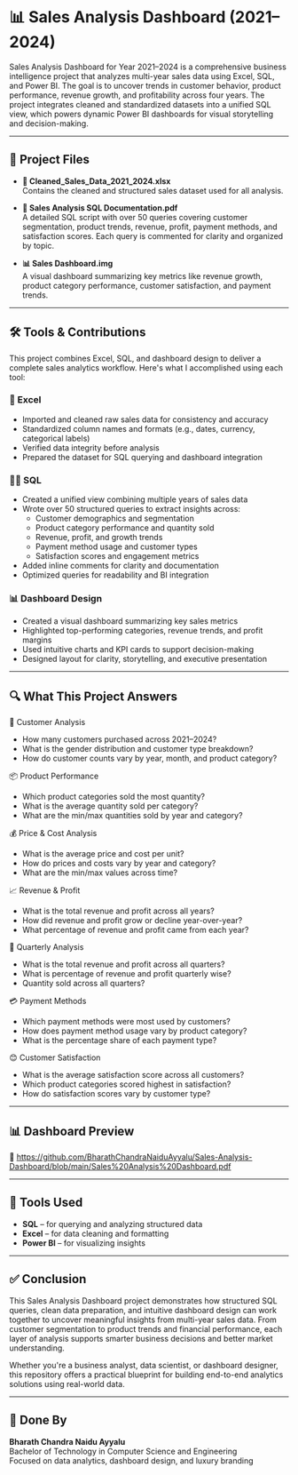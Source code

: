 # 📊 Sales Analysis Dashboard (2021–2024)

Sales Analysis Dashboard for Year 2021–2024 is a comprehensive business intelligence project that analyzes multi-year sales data using Excel, SQL, and Power BI. The goal is to uncover trends in customer behavior, product performance, revenue growth, and profitability across four years. The project integrates cleaned and standardized datasets into a unified SQL view, which powers dynamic Power BI dashboards for visual storytelling and decision-making.

---

## 📁 Project Files

- **🧮 Cleaned_Sales_Data_2021_2024.xlsx**  
  Contains the cleaned and structured sales dataset used for all analysis.

- **📘 Sales Analysis SQL Documentation.pdf**  
  A detailed SQL script with over 50 queries covering customer segmentation, product trends, revenue, profit, payment methods, and satisfaction scores. Each query is commented for clarity and organized by topic.

- **📊 Sales Dashboard.img**  
  A visual dashboard summarizing key metrics like revenue growth, product category performance, customer satisfaction, and payment trends.

---

## 🛠️ Tools & Contributions

This project combines Excel, SQL, and dashboard design to deliver a complete sales analytics workflow. Here's what I accomplished using each tool:

### 🧮 Excel
- Imported and cleaned raw sales data for consistency and accuracy  
- Standardized column names and formats (e.g., dates, currency, categorical labels)  
- Verified data integrity before analysis  
- Prepared the dataset for SQL querying and dashboard integration  

### 🧑‍💻 SQL
- Created a unified view combining multiple years of sales data  
- Wrote over 50 structured queries to extract insights across:
  - Customer demographics and segmentation
  - Product category performance and quantity sold
  - Revenue, profit, and growth trends
  - Payment method usage and customer types
  - Satisfaction scores and engagement metrics  
- Added inline comments for clarity and documentation  
- Optimized queries for readability and BI integration  

### 📊 Dashboard Design
- Created a visual dashboard summarizing key sales metrics  
- Highlighted top-performing categories, revenue trends, and profit margins  
- Used intuitive charts and KPI cards to support decision-making  
- Designed layout for clarity, storytelling, and executive presentation  

---

## 🔍 What This Project Answers

👥 Customer Analysis  
- How many customers purchased across 2021–2024?  
- What is the gender distribution and customer type breakdown?  
- How do customer counts vary by year, month, and product category?

📦 Product Performance  
- Which product categories sold the most quantity?  
- What is the average quantity sold per category?  
- What are the min/max quantities sold by year and category?

💰 Price & Cost Analysis  
- What is the average price and cost per unit?  
- How do prices and costs vary by year and category?  
- What are the min/max values across time?

📈 Revenue & Profit  
- What is the total revenue and profit across all years?  
- How did revenue and profit grow or decline year-over-year?  
- What percentage of revenue and profit came from each year?

📆 Quarterly Analysis
- What is the total revenue and profit across all quarters?
- What is percentage of revenue and profit quarterly wise?
- Quantity sold across all quarters?

💳 Payment Methods  
- Which payment methods were most used by customers?  
- How does payment method usage vary by product category?  
- What is the percentage share of each payment type?

😊 Customer Satisfaction  
- What is the average satisfaction score across all customers?  
- Which product categories scored highest in satisfaction?  
- How do satisfaction scores vary by customer type?

---

## 📊 Dashboard Preview

📎 https://github.com/BharathChandraNaiduAyyalu/Sales-Analysis-Dashboard/blob/main/Sales%20Analysis%20Dashboard.pdf

---

## 🧰 Tools Used

- **SQL** – for querying and analyzing structured data  
- **Excel** – for data cleaning and formatting  
- **Power BI** – for visualizing insights  

---

## ✅ Conclusion

This Sales Analysis Dashboard project demonstrates how structured SQL queries, clean data preparation, and intuitive dashboard design can work together to uncover meaningful insights from multi-year sales data. From customer segmentation to product trends and financial performance, each layer of analysis supports smarter business decisions and better market understanding.

Whether you're a business analyst, data scientist, or dashboard designer, this repository offers a practical blueprint for building end-to-end analytics solutions using real-world data.

---

## 👤 Done By

**Bharath Chandra Naidu Ayyalu**  
Bachelor of Technology in Computer Science and Engineering  
Focused on data analytics, dashboard design, and luxury branding
